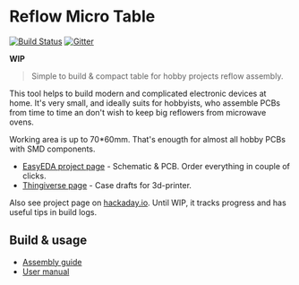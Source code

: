 Reflow Micro Table
==================

[![Build Status](https://travis-ci.org/puzrin/reflow_micro.svg)](https://travis-ci.org/puzrin/reflow_micro)
[![Gitter](https://badges.gitter.im/reflow_micro/community.svg)](https://gitter.im/reflow_micro/community)

**WIP**

> Simple to build & compact table for hobby projects reflow assembly.

This tool helps to build modern and complicated electronic devices at home.
It's very small, and ideally suits for hobbyists, who assemble PCBs from time to
time an don't wish to keep big reflowers from microwave ovens.

Working area is up to 70\*60mm. That's enougth for almost all hobby PCBs with
SMD components.

- [EasyEDA project page](https://easyeda.com/reflow/reflow-usb-pd-ext) -
  Schematic & PCB. Order everything in couple of clicks.
- [Thingiverse page](https://www.thingiverse.com/thing:4165226) - Case drafts
  for 3d-printer.

Also see project page on [hackaday.io](https://hackaday.io/project/168063-reflow-micro-table).
Until WIP, it tracks progress and has useful tips in build logs.


## Build & usage

- [Assembly guide](doc/assembly.md)
- [User manual](doc/manual.md)
